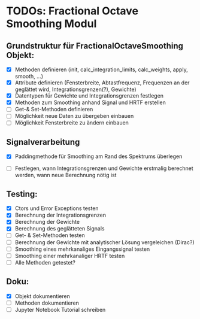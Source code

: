 # TODOs: Fractional Octave Smoothing Modul

## Grundstruktur für FractionalOctaveSmoothing Objekt:
* [x] Methoden definieren (init, calc_integration_limits, calc_weights, apply, 
    smooth, ...)
* [x] Attribute definieren (Fensterbreite, Abtastfrequenz, Frequenzen an der geglättet wird, Integrationsgrenzen(?), Gewichte)
* [x] Datentypen für Gewichte und Integrationsgrenzen festlegen
* [x] Methoden zum Smoothing anhand Signal und HRTF erstellen
* [ ] Get-& Set-Methoden definieren
* [ ] Möglichkeit neue Daten zu übergeben einbauen
* [ ] Möglichkeit Fensterbreite zu ändern einbauen

## Signalverarbeitung
* [x] Paddingmethode für Smoothing am Rand des Spektrums überlegen
* [ ] Festlegen, wann Integrationsgrenzen und Gewichte erstmalig berechnet 
    werden, wann neue Berechnung nötig ist


## Testing:
* [x] Ctors und Error Exceptions testen
* [x] Berechnung der Integrationsgrenzen 
* [x] Berechnung der Gewichte
* [x] Berechnung des geglätteten Signals
* [ ] Get- & Set-Methoden testen
* [ ] Berechnung der Gewichte mit analytischer Lösung vergeleichen (Dirac?)
* [ ] Smoothing eines mehrkanaliges Eingangssignal testen
* [ ] Smoothing einer mehrkanaliger HRTF testen
* [ ] Alle Methoden getestet?

## Doku:
* [x] Objekt dokumentieren
* [ ] Methoden dokumentieren
* [ ] Jupyter Notebook Tutorial schreiben
